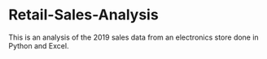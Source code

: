 # Retail-Sales-Analysis
This is an analysis of the 2019 sales data from an electronics store done in Python and Excel.
